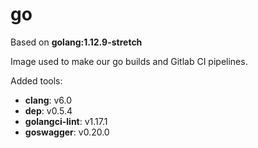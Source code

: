 # go

Based on **golang:1.12.9-stretch**

Image used to make our go builds and Gitlab CI pipelines.

Added tools:

- **clang**: v6.0
- **dep**: v0.5.4
- **golangci-lint**: v1.17.1
- **goswagger**: v0.20.0
